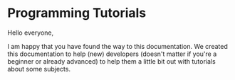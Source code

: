 # Programming Tutorials

Hello everyone, 

I am happy that you have found the way to this documentation. We created this documentation to help \(new\) developers \(doesn't matter if you're a beginner or already advanced\) to help them a little bit out with tutorials about some subjects.



